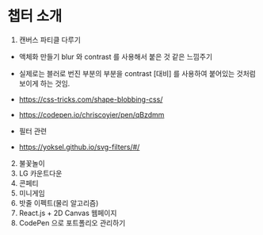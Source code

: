 # 챕터 소개

1. 캔버스 파티클 다루기

- 액체화 만들기 blur 와 contrast 를 사용해서 붙은 것 같은 느낌주기
- 실제로는 블러로 번진 부분의 부분을 contrast [대비] 를 사용하여 붙어있는 것처럼 보이게 하는 것임.
- https://css-tricks.com/shape-blobbing-css/
- https://codepen.io/chriscoyier/pen/qBzdmm

- 필터 관련
- https://yoksel.github.io/svg-filters/#/

2. 불꽃놀이
3. LG 카운트다운
4. 콘페티
5. 미니게임
6. 밧줄 이펙트(물리 알고리즘)
7. React.js + 2D Canvas 웹페이지
8. CodePen 으로 포트폴리오 관리하기
